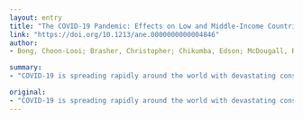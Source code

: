 ```yaml
---
layout: entry
title: "The COVID-19 Pandemic: Effects on Low and Middle-Income Countries"
link: "https://doi.org/10.1213/ane.0000000000004846"
author:
- Bong, Choon-Looi; Brasher, Christopher; Chikumba, Edson; McDougall, Robert; Mellin-Olsen, Jannicke; Enright, Angela

summary:
- "COVID-19 is spreading rapidly around the world with devastating consequences on patients, healthcare workers, health systems and economies. There is a great shortage of all health care providers who will be at risk due to a lack of personal protection equipment. The final result could be a catastrophic loss of life. A global effort will be required to support faltering economies and health care systems. It will be difficult for them to respond aggressively to the pandemic."

original:
- "COVID-19 is spreading rapidly around the world with devastating consequences on patients, healthcare workers, health systems and economies. As it reaches low and middle-income countries, its effects could be even more dire because it will be difficult for them to respond aggressively to the pandemic. There is a great shortage of all health care providers who will be at risk due to a lack of personal protection equipment. Social distancing will be almost impossible. The necessary resources to treat patients will be in short supply. The end result could be a catastrophic loss of life. A global effort will be required to support faltering economies and health care systems. Funding: None Conflict of Interest: Dr Mellin-Olsen is President of the World Federation of Societies of Anaesthesiologists Author Contribution: All authors participated in the writing and editing of the manuscript Corresponding Author: Angela Enright MB BCh BAO, FRCPC, Clinical Professor of Anesthesia, University of British Columbia, Dept of Anesthesia, Royal Jubilee Hospital, 1952 Bay Street, Victoria, BC V8R 1J8, Canada, Email: acenright1@gmail.com, Phone: 1 250 472 0082, Cell: 1 250 661 2766 ?? 2020 International Anesthesia Research Society"
---
```


